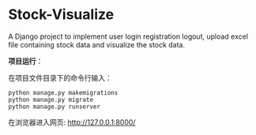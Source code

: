 # Stock-Visualize
A Django project to implement user login registration logout, upload excel file containing stock data and visualize the stock data.



**项目运行**：

在项目文件目录下的命令行输入：

```
python manage.py makemigrations
python manage.py migrate
python manage.py runserver
```

在浏览器进入网页:  http://127.0.0.1:8000/

